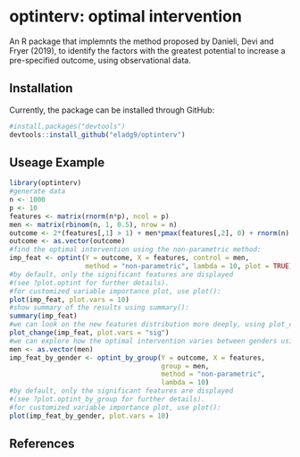 
optinterv: optimal intervention
===============================

An R package that implemnts the method proposed by Danieli, Devi and Fryer (2019), to identify the factors with the greatest potential to increase a pre-specified outcome, using observational data.

Installation
------------

Currently, the package can be installed through GitHub:

``` r
#install.packages("devtools")
devtools::install_github("eladg9/optinterv")
```

Useage Example
--------------

``` r
library(optinterv)
#generate data
n <- 1000
p <- 10
features <- matrix(rnorm(n*p), ncol = p)
men <- matrix(rbinom(n, 1, 0.5), nrow = n)
outcome <- 2*(features[,1] > 1) + men*pmax(features[,2], 0) + rnorm(n)
outcome <- as.vector(outcome)
#find the optimal intervention using the non-parametric method:
imp_feat <- optint(Y = outcome, X = features, control = men, 
                   method = "non-parametric", lambda = 10, plot = TRUE)
#by default, only the significant features are displayed 
#(see ?plot.optint for further details).
#for customized variable importance plot, use plot():
plot(imp_feat, plot.vars = 10)
#show summary of the results using summary():
summary(imp_feat)
#we can look on the new features distribution more deeply, using plot_change():
plot_change(imp_feat, plot.vars = "sig")
#we can explore how the optimal intervention varies between genders using optint_by_group():
men <- as.vector(men)
imp_feat_by_gender <- optint_by_group(Y = outcome, X = features,
                                      group = men, 
                                      method = "non-parametric",
                                      lambda = 10)
#by default, only the significant features are displayed 
#(see ?plot.optint_by_group for further details). 
#for customized variable importance plot, use plot():
plot(imp_feat_by_gender, plot.vars = 10)
```

References
----------
